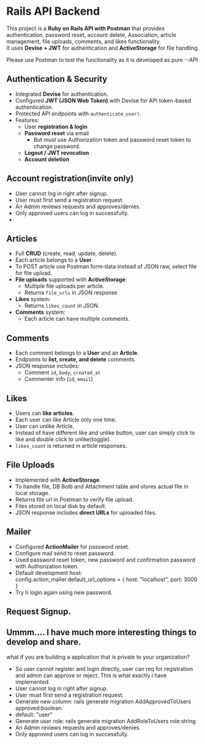 # Rails API Backend

This project is a **Ruby on Rails API with Postman** that provides authentication, password reset, account delete, Association, article management, file uploads, comments, and likes functionality.  
It uses **Devise + JWT** for authentication and **ActiveStorage** for file handling.

Please use Postman to test the functionality as it is developed as pure --API

## Authentication & Security
- Integrated **Devise** for authentication.
- Configured **JWT (JSON Web Token)** with Devise for API token-based authentication.
- Protected API endpoints with `authenticate_user!`.
- Features:
  - User **registration & login**
  - **Password reset** via email
    - But must use Authorization token and password reset token to change password.
  - **Logout / JWT revocation**
  - **Account deletion**

## Account registration(invite only)
- User cannot log in right after signup.
- User must first send a registration request.
- An Admin reviews requests and approves/denies.
- Only approved users can log in successfully.
- 
## Articles
- Full **CRUD** (create, read, update, delete).
- Each article belongs to a **User**.
- To POST article use Postman form-data instead of JSON raw, select file for file upload.
- **File uploads** supported with **ActiveStorage**:
  - Multiple file uploads per article.
  - Returns `file_urls` in JSON response
- **Likes** system:
  - Returns `likes_count` in JSON.
- **Comments** system:
  - Each article can have multiple comments.

## Comments
- Each comment belongs to a **User** and an **Article**.
- Endpoints to **list, create, and delete** comments.
- JSON response includes:
  - Comment `id`, `body`, `created_at`
  - Commenter info (`id`, `email`)

## Likes
- Users can **like articles**.
- Each user can like Article only one time. 
- User can unlike Article.
- Instead of have different like and unlike button, user can simply click to like and double click to unlike(toggle).
- `likes_count` is returned in article responses.

## File Uploads
- Implemented with **ActiveStorage**.
- To handle file, DB Bolb and Attachment table and stores actual file in local storage.
- Returns file url in Postman to verify file upload.
- Files stored on local disk by default.
- JSON response includes **direct URLs** for uploaded files.


## Mailer 
- Configured **ActionMailer** for password reset.
- Configure mail send to reset password.
- Used password reset token, new password and confirmation password with Authorization token.
- Default development host:  
  config.action_mailer.default_url_options = { host: "localhost", port: 3000 }
- Try ti login again using new password. 


## Request Signup.
Ummm.... I have much more interesting things to develop and share.
------
what if you are building a application that is private to your organization? 
- So user cannot register and login directly, user can req for registration and admin can approve or reject. This is what exactly i have implemented.
- User cannot log in right after signup.
- User must first send a registration request.
 - Generate new column: rails generate migration AddApprovedToUsers   approved:boolean.
 - default: "user"
- Generate user role: rails generate migration AddRoleToUsers role:string
- An Admin reviews requests and approves/denies.
- Only approved users can log in successfully.

